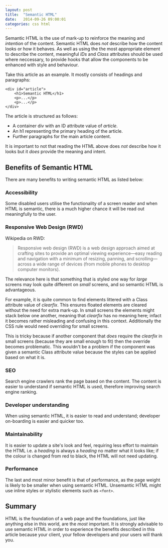```yaml
---
layout: post
title:  "Semantic HTML"
date:   2014-09-26 09:00:01
categories: css html
---
```


Semantic HTML is the use of mark-up to reinforce the meaning and *intention* of the content. Semantic HTML does *not* describe how the content looks or how it behaves. As well as using the the most appropriate element to describe the content, meaningful *IDs* and *Class* attributes should be used where neccessary, to provide hooks that allow the components to be enhanced with style and behaviour. 

Take this article as an example. It mostly consists of headings and paragraphs:
	
	<div id="article">
		<h1>Semantic HTML</h1>
		<p>...</p>
		<p>...</p>
	</div>

The article is structured as follows:

- A container div with an ID attribute value of *article*.
- An h1 representing the primary heading of the article.
- Further paragraphs for the main article content.

It is important to not that reading the HTML above does *not* describe how it looks but it *does* provide the meaning and intent.

## Benefits of Semantic HTML

There are many benefits to writing semantic HTML as listed below:

### Accessibility

Some disabled users utilise the functionality of a screen reader and when HTML is semantic, there is a much higher chance it will be read out meaningfully to the user.

### Responsive Web Design (RWD)

Wikipedia on RWD:

> Responsive web design (RWD) is a web design approach aimed at crafting sites to provide an optimal viewing experience—easy reading and navigation with a minimum of resizing, panning, and scrolling—across a wide range of devices (from mobile phones to desktop computer monitors).

The relevance here is that something that is styled one way for *large* screens may look quite different on *small* screens, and so semantic HTML is advantageous.

For example, it is quite common to find elements littered with a Class attribute value of *clearfix*. This ensures floated elements are cleared without the need for extra mark-up. In small screens the elements might stack below one another, meaning that *clearfix* has no meaning here; infact it becomes rather misleading and confusing in this context. Additionally the CSS rule would need overriding for small screens.

This is tricky because if another component that *does* require the *clearfix* in small screens (because they are small enough to fit) then the override becomes problematic. This wouldn't be a problem if the component was given a semantic Class attribute value because the styles can be applied based on what it is.

### SEO

Search engine crawlers rank the page based on the content. The content is easier to understand if semantic HTML is used, therefore improving search engine ranking.

### Developer understanding

When using semantic HTML, it is easier to read and understand; developer on-boarding is easier and quicker too.

### Maintainability

It is easier to update a site's look and feel, requiring less effort to maintain the HTML i.e. a *heading* is always a *heading* no matter what it looks like; if the colour is changed from red to black, the HTML will not need updating.

### Performance

The last and most minor benefit is that of performance, as the page weight is likely to be smaller when using semantic HTML. Unsemantic HTML might use inline styles or stylistic elements such as `<font>`.

## Summary

HTML is the foundation of a web page and the foundations, just like anything else in this world, are the *most* important. It is strongly advisable to use semantic HTML in order to experience the benefits described in this article because your client, your fellow developers and your users will thank you.